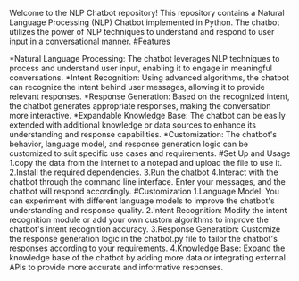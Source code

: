 Welcome to the NLP Chatbot repository! This repository contains a Natural Language Processing (NLP) Chatbot implemented in Python. The chatbot utilizes the power of NLP techniques to understand and respond to user input in a conversational manner.
#Features

*Natural Language Processing: The chatbot leverages NLP techniques to process and understand user input, enabling it to engage in meaningful conversations.
*Intent Recognition: Using advanced algorithms, the chatbot can recognize the intent behind user messages, allowing it to provide relevant responses.
*Response Generation: Based on the recognized intent, the chatbot generates appropriate responses, making the conversation more interactive.
*Expandable Knowledge Base: The chatbot can be easily extended with additional knowledge or data sources to enhance its understanding and response capabilities.
*Customization: The chatbot's behavior, language model, and response generation logic can be customized to suit specific use cases and requirements.
#Set Up and Usage
1.copy the data from the internet to a notepad and upload the file to use it.
2.Install the required dependencies.
3.Run the chatbot
4.Interact with the chatbot through the command line interface. Enter your messages, and the chatbot will respond accordingly.
#Customization
1.Language Model: You can experiment with different language models to improve the chatbot's understanding and response quality. 
2.Intent Recognition: Modify the intent recognition module or add your own custom algorithms to improve the chatbot's intent recognition accuracy.
3.Response Generation: Customize the response generation logic in the chatbot.py file to tailor the chatbot's responses according to your requirements.
4.Knowledge Base: Expand the knowledge base of the chatbot by adding more data or integrating external APIs to provide more accurate and informative responses.
